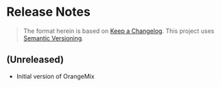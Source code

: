 # Release Notes

> The format herein is based on [Keep a Changelog](https://keepachangelog.com/en/1.0.0/). This project uses [Semantic Versioning](https://semver.org/spec/v2.0.0.html).

## (**Unreleased**)

- Initial version of OrangeMix
